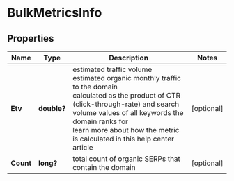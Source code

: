 # BulkMetricsInfo


## Properties

| Name | Type | Description | Notes |
|------------ | ------------- | ------------- | -------------|
**Etv** | **double?** | estimated traffic volume<br>estimated organic monthly traffic to the domain<br>calculated as the product of CTR (click-through-rate) and search volume values of all keywords the domain ranks for<br>learn more about how the metric is calculated in this help center article |[optional]|
**Count** | **long?** | total count of organic SERPs that contain the domain |[optional]|
